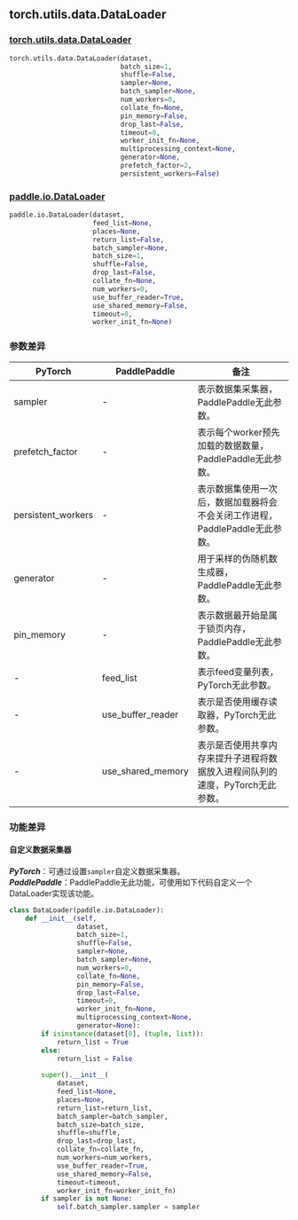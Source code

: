## torch.utils.data.DataLoader
### [torch.utils.data.DataLoader](https://pytorch.org/docs/stable/data.html?highlight=dataloader#torch.utils.data.DataLoader)
```python
torch.utils.data.DataLoader(dataset,
                            batch_size=1,
                            shuffle=False,
                            sampler=None,
                            batch_sampler=None,
                            num_workers=0,
                            collate_fn=None,
                            pin_memory=False,
                            drop_last=False,
                            timeout=0,
                            worker_init_fn=None,
                            multiprocessing_context=None,
                            generator=None,
                            prefetch_factor=2,
                            persistent_workers=False)
```

### [paddle.io.DataLoader](https://www.paddlepaddle.org.cn/documentation/docs/zh/api/paddle/io/DataLoader_cn.html#dataloader)
```python
paddle.io.DataLoader(dataset,
                     feed_list=None,
                     places=None,
                     return_list=False,
                     batch_sampler=None,
                     batch_size=1,
                     shuffle=False,
                     drop_last=False,
                     collate_fn=None,
                     num_workers=0,
                     use_buffer_reader=True,
                     use_shared_memory=False,
                     timeout=0,
                     worker_init_fn=None)
```

### 参数差异
| PyTorch       | PaddlePaddle | 备注                                                   |
| ------------- | ------------ | ------------------------------------------------------ |
| sampler  | -        | 表示数据集采集器，PaddlePaddle无此参数。  |
| prefetch_factor  | -        | 表示每个worker预先加载的数据数量，PaddlePaddle无此参数。  |
| persistent_workers  | -        | 表示数据集使用一次后，数据加载器将会不会关闭工作进程，PaddlePaddle无此参数。  |
| generator        | -            | 用于采样的伪随机数生成器，PaddlePaddle无此参数。                   |
| pin_memory        | -            | 表示数据最开始是属于锁页内存，PaddlePaddle无此参数。                   |
| -        | feed_list      | 表示feed变量列表，PyTorch无此参数。                   |
| -        | use_buffer_reader      | 表示是否使用缓存读取器，PyTorch无此参数。                   |
| -        | use_shared_memory      | 表示是否使用共享内存来提升子进程将数据放入进程间队列的速度，PyTorch无此参数。                   |

### 功能差异
#### 自定义数据采集器
***PyTorch***：可通过设置`sampler`自定义数据采集器。  
***PaddlePaddle***：PaddlePaddle无此功能，可使用如下代码自定义一个DataLoader实现该功能。
```python
class DataLoader(paddle.io.DataLoader):
    def __init__(self,
                 dataset,
                 batch_size=1,
                 shuffle=False,
                 sampler=None,
                 batch_sampler=None,
                 num_workers=0,
                 collate_fn=None,
                 pin_memory=False,
                 drop_last=False,
                 timeout=0,
                 worker_init_fn=None,
                 multiprocessing_context=None,
                 generator=None):
        if isinstance(dataset[0], (tuple, list)):
            return_list = True
        else:
            return_list = False
            
        super().__init__(
            dataset,
            feed_list=None,
            places=None,
            return_list=return_list,
            batch_sampler=batch_sampler,
            batch_size=batch_size,
            shuffle=shuffle,
            drop_last=drop_last,
            collate_fn=collate_fn,
            num_workers=num_workers,
            use_buffer_reader=True,
            use_shared_memory=False,
            timeout=timeout,
            worker_init_fn=worker_init_fn)
        if sampler is not None:
            self.batch_sampler.sampler = sampler
```

